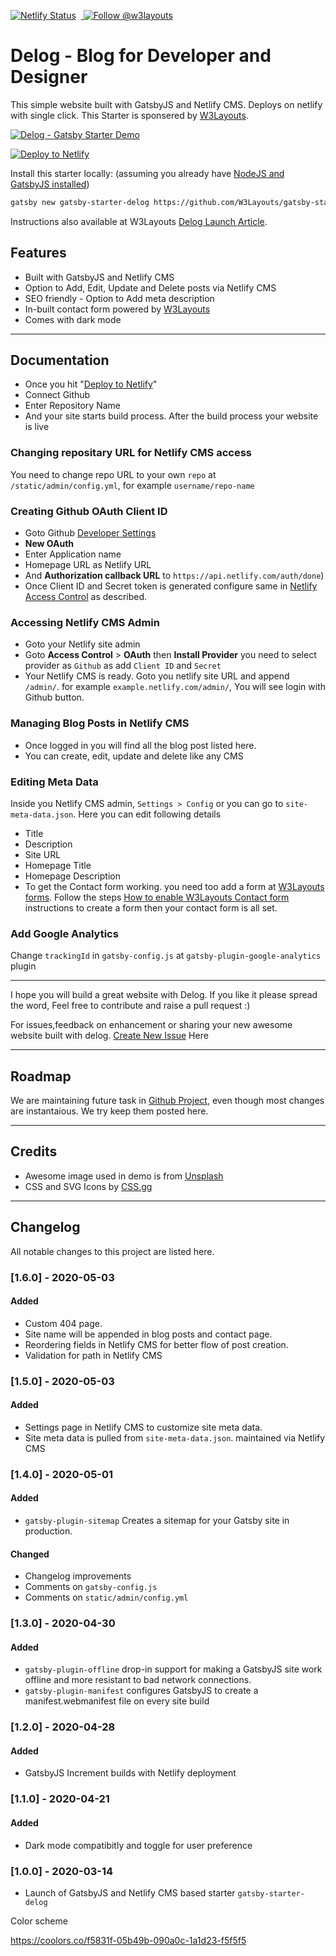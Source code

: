 [![Netlify Status](https://api.netlify.com/api/v1/badges/8ec719ad-c2f8-4529-b97d-e7561a9eaf33/deploy-status)](https://app.netlify.com/sites/delog-w3layouts/deploys) &nbsp;<a href="https://twitter.com/intent/follow?screen_name=w3layouts">
  <img src="https://img.shields.io/twitter/follow/w3layouts.svg?label=Follow%20@w3layouts" alt="Follow @w3layouts" />
</a>

# Delog - Blog for Developer and Designer
This simple website built with GatsbyJS and Netlify CMS. Deploys on netlify with single click. This Starter is sponsered by [W3Layouts](https://w3layouts.com).

[![Delog - Gatsby Starter Demo](https://w3layouts.com/wp-content/uploads/2020/03/delog.jpg)](https://delog-w3layouts.netlify.com/)

[![Deploy to Netlify](https://www.netlify.com/img/deploy/button.svg)](https://app.netlify.com/start/deploy?repository=https://github.com/W3Layouts/gatsby-starter-delog)

Install this starter locally: (assuming you already have [NodeJS and GatsbyJS installed](https://www.gatsbyjs.org/tutorial/part-zero/))
```bash
gatsby new gatsby-starter-delog https://github.com/W3Layouts/gatsby-starter-delog
```

Instructions also available at W3Layouts [Delog Launch Article](https://w3layouts.com/articles/delog-gatsby-starter-netlify-cms/).

## Features
- Built with GatsbyJS and Netlify CMS
- Option to Add, Edit, Update and Delete posts via Netlify CMS
- SEO friendly - Option to Add meta description
- In-built contact form powered by [W3Layouts](https://w3layouts.com) 
- Comes with dark mode

---

## Documentation

* Once you hit "[Deploy to Netlify](https://app.netlify.com/start/deploy?repository=https://github.com/W3Layouts/gatsby-starter-delog)"
* Connect Github
* Enter Repository Name
* And your site starts build process. After the build process your website is live

### Changing repositary URL for Netlify CMS access
You need to change repo URL to your own `repo` at `/static/admin/config.yml`, for example `username/repo-name`

### Creating Github OAuth Client ID
* Goto Github [Developer Settings](https://github.com/settings/developers)
* **New OAuth** 
* Enter Application name
* Homepage URL as Netlify URL
* And **Authorization callback URL** to `https://api.netlify.com/auth/done`)
* Once Client ID and Secret token is generated configure same in [Netlify Access Control](#accessing-netlify-cms-admin) as described.

### Accessing Netlify CMS Admin
* Goto your Netlify site admin
* Goto **Access Control** > **OAuth** then **Install Provider** you need to select provider as `Github` as add `Client ID` and `Secret` 
* Your Netlify CMS is ready. Goto you netlify site URL and append `/admin/`. for example `example.netlify.com/admin/`, You will see login with Github button.

### Managing Blog Posts in Netlify CMS
* Once logged in you will find all the blog post listed here.
* You can create, edit, update and delete like any CMS

### Editing Meta Data
Inside you Netlify CMS admin, `Settings > Config` or you can go to `site-meta-data.json`. Here you can edit following details
* Title
* Description
* Site URL
* Homepage Title
* Homepage Description
* To get the Contact form working. you need too add a form at [W3Layouts forms](https://my.w3layouts.com/Forms/). Follow the steps [How to enable W3Layouts Contact form](https://w3layouts.com/articles/introducing-contact-forms-for-static-websites/) instructions to create a form then your contact form is all set.

### Add Google Analytics
Change `trackingId` in `gatsby-config.js` at `gatsby-plugin-google-analytics` plugin

---

I hope you will build a great website with Delog. If you like it please spread the word, Feel free to contribute and raise a pull request :)

For issues,feedback on enhancement or sharing your new awesome website built with delog. [Create New Issue](https://github.com/W3Layouts/gatsby-starter-delog/issues/new) Here

---

## Roadmap
We are maintaining future task in [Github Project](https://github.com/W3Layouts/gatsby-starter-delog/projects/1), even though most changes are instantaious. We try keep them posted here.

---

## Credits
- Awesome image used in demo is from [Unsplash](https://unsplash.com)
- CSS and SVG Icons by [CSS.gg](https://css.gg)

---

## Changelog
All notable changes to this project are listed here.

### [1.6.0] - 2020-05-03
#### Added
- Custom 404 page.
- Site name will be appended in blog posts and contact page.
- Reordering fields in Netlify CMS for better flow of post creation.
- Validation for path in Netlify CMS

### [1.5.0] - 2020-05-03
#### Added
- Settings page in Netlify CMS to customize site meta data.
- Site meta data is pulled from `site-meta-data.json`. maintained via Netlify CMS

### [1.4.0] - 2020-05-01
#### Added
- `gatsby-plugin-sitemap` Creates a sitemap for your Gatsby site in production.

#### Changed
- Changelog improvements
- Comments on `gatsby-config.js`
- Comments on `static/admin/config.yml`

### [1.3.0] - 2020-04-30
#### Added
- `gatsby-plugin-offline` drop-in support for making a GatsbyJS site work offline and more resistant to bad network connections.
- `gatsby-plugin-manifest` configures GatsbyJS to create a manifest.webmanifest file on every site build

### [1.2.0] - 2020-04-28
#### Added 
- GatsbyJS Increment builds with Netlify deployment

### [1.1.0] - 2020-04-21
#### Added 
- Dark mode compatibitly and toggle for user preference

### [1.0.0] - 2020-03-14
- Launch of GatsbyJS and Netlify CMS based starter `gatsby-starter-delog`




Color scheme

https://coolors.co/f5831f-05b49b-090a0c-1a1d23-f5f5f5